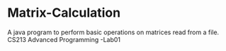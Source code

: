# Matrix-Calculation
A java program to perform basic operations on matrices read from a file. CS213 Advanced Programming -Lab01

